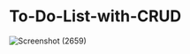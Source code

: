 # To-Do-List-with-CRUD

![Screenshot (2659)](https://github.com/ChamodS-1/To-Do-List-with-CRUD/assets/116129813/ddc96c83-34a4-41e6-b470-cdc8e6ff2d63)
